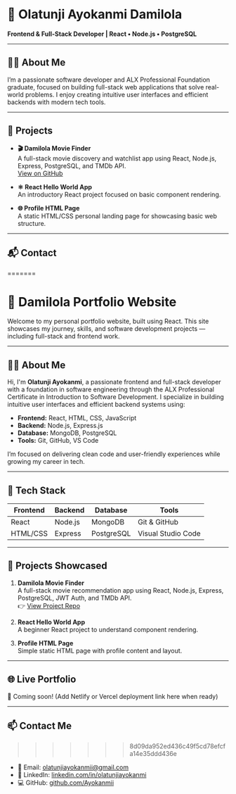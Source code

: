 # 💼 Olatunji Ayokanmi Damilola

**Frontend & Full-Stack Developer | React • Node.js • PostgreSQL**

---

## 👨‍💻 About Me

I’m a passionate software developer and ALX Professional Foundation graduate, focused on building full-stack web applications that solve real-world problems. I enjoy creating intuitive user interfaces and efficient backends with modern tech tools.

---

## 📂 Projects

- **🎬 Damilola Movie Finder**  
  A full-stack movie discovery and watchlist app using React, Node.js, Express, PostgreSQL, and TMDb API.  
  [View on GitHub](https://github.com/Ayokanmii/movie-recommendation-app)

- **⚛️ React Hello World App**  
  An introductory React project focused on basic component rendering.

- **🌐 Profile HTML Page**  
  A static HTML/CSS personal landing page for showcasing basic web structure.

---

## 📬 Contact
=======
# 💼 Damilola Portfolio Website

Welcome to my personal portfolio website, built using React. This site showcases my journey, skills, and software development projects — including full-stack and frontend work.

---

## 🧑‍💻 About Me

Hi, I'm **Olatunji Ayokanmi**, a passionate frontend and full-stack developer with a foundation in software engineering through the ALX Professional Certificate in Introduction to Software Development. I specialize in building intuitive user interfaces and efficient backend systems using:

- **Frontend:** React, HTML, CSS, JavaScript  
- **Backend:** Node.js, Express.js  
- **Database:** MongoDB, PostgreSQL  
- **Tools:** Git, GitHub, VS Code

I’m focused on delivering clean code and user-friendly experiences while growing my career in tech.

---

## 🧰 Tech Stack

| Frontend   | Backend  | Database     | Tools              |
|------------|----------|--------------|--------------------|
| React      | Node.js  | MongoDB      | Git & GitHub       |
| HTML/CSS   | Express  | PostgreSQL   | Visual Studio Code |

---

## 📂 Projects Showcased

1. **Damilola Movie Finder**  
   A full-stack movie recommendation app using React, Node.js, Express, PostgreSQL, JWT Auth, and TMDb API.  
   👉 [View Project Repo](https://github.com/Ayokanmii/movie-recommendation-app)

2. **React Hello World App**  
   A beginner React project to understand component rendering.

3. **Profile HTML Page**  
   Simple static HTML page with profile content and layout.

---

## 🌐 Live Portfolio

🚧 Coming soon! (Add Netlify or Vercel deployment link here when ready)

---

## 📫 Contact Me
>>>>>>> 8d09da952ed436c49f5cd78efcfa14e35ddd436e

- 📧 Email: [olatunjiayokanmii@gmail.com](mailto:olatunjiayokanmii@gmail.com)  
- 💼 LinkedIn: [linkedin.com/in/olatunjiayokanmi](https://linkedin.com/in/olatunjiayokanmi)  
- 💻 GitHub: [github.com/Ayokanmii](https://github.com/Ayokanmii)